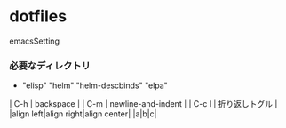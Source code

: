 # dotfiles
  emacsSetting
### 必要なディレクトリ
- "elisp" "helm" "helm-descbinds" "elpa"

| C-h | backspace |
| C-m | newline-and-indent |
| C-c l | 折り返しトグル |
|align left|align right|align center|
|a|b|c|
